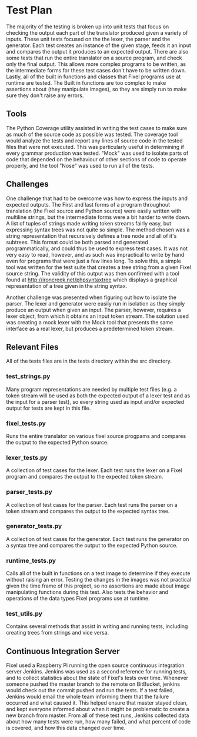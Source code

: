 # Test Plan
The majority of the testing is broken up into unit tests that focus on checking the output each part of the translator produced given a variety of inputs. These unit tests focused on the the lexer, the parser and the generator. Each test creates an instance of the given stage, feeds it an input and compares the output it produces to an expected output. There are also some tests that run the entire translator on a source program, and check only the final output. This allows more complex programs to be written, as the intermediate forms for these test cases don't have to be written down. Lastly, all of the built in functions and classes that Fixel programs use at runtime are tested. The Built in functions are too complex to make assertions about (they manipulate images), so they are simply run to make sure they don't raise any errors.

## Tools
The Python Coverage utility assisted in writing the test cases to make sure as much of the source code as possible was tested. The coverage tool would analyze the tests and report any lines of source code in the tested files that were not executed. This was particularly useful in determining if every grammar production was tested. "Mock" was used to isolate parts of code that depended on the behaviour of other sections of code to operate properly, and the tool "Nose" was used to run all of the tests.

## Challenges
One challenge that had to be overcome was how to express the inputs and expected outputs. The First and last forms of a program throughout translation (the Fixel source and Python source) were easily written with multiline strings, but the intermediate forms were a bit harder to write down. A list of tuples of strings made writing token streams fairly easy, but expressing syntax trees was not quite so simple. The method chosen was a string representation that recursively defines a tree node and all of it's subtrees. This format could be both parsed and generated programmatically, and could thus be used to express test cases. It was not very easy to read, however, and as such was impractical to write by hand even for programs that were just a few lines long. To solve this, a simple tool was written for the test suite that creates a tree string from a given Fixel source string. The validity of this output was then confirmed with a tool found at http://ironcreek.net/phpsyntaxtree which displays a graphical representation of a tree given in the string syntax.

Another challenge was presented when figuring out how to isolate the parser. The lexer and generator were easily run in isolation as they simply produce an output when given an input. The parser, however, requires a lexer object, from which it obtains an input token stream. The solution used was creating a mock lexer with the Mock tool that presents the same interface as a real lexer, but produces a predetermined token stream.

## Relevant Files
All of the tests files are in the tests directory within the src directory.

### test_strings.py
Many program representations are needed by multiple test files (e.g. a token stream will be used as both the expected output of a lexer test and as the input for a parser test), so every string used as input and/or expected output for tests are kept in this file.

### fixel_tests.py
Runs the entire translator on various fixel source progpams and compares the output to the expected Python source.

### lexer_tests.py
A collection of test cases for the lexer. Each test runs the lexer on a Fixel program and compares the output to the expected token stream.

### parser_tests.py
A collection of test cases for the parser. Each test runs the parser on a token stream and compares the output to the expected syntax tree.

### generator_tests.py
A collection of test cases for the generator. Each test runs the generator on a syntax tree and compares the output to the expected Python source.

### runtime_tests.py
Calls all of the built in functions on a test image to determine if they execute without raising an error. Testing the changes in the images was not practical given the time frame of this project, so no assertions are made about image manipulating functions during this test. Also tests the behavior and operations of the data types Fixel programs use at runtime.

### test_utils.py
Contains several methods that assist in writing and running tests, including creating trees from strings and vice versa.

## Continuous Integration Server
Fixel used a Raspberry Pi running the open source continuous integration server Jenkins. Jenkins was used as a second reference for running tests, and to collect statistics about the state of Fixel's tests over time. Whenever someone pushed the master branch to the remote on BitBucket, jenkins would check out the commit pushed and run the tests. If a test failed, Jenkins would email the whole team informing them that the failure occurred and what caused it. This helped ensure that master stayed clean, and kept everyone informed about when it might be problematic to create a new branch from master. From all of these test runs, Jenkins collected data about how many tests were run, how many failed, and what percent of code is covered, and how this data changed over time.
